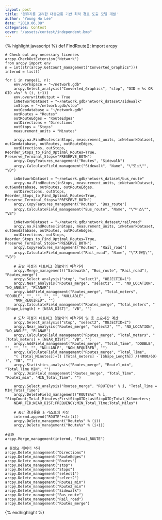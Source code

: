 ```yaml
---
layout: post
title: '경유지를 고려한 대중교통 기반 최적 경로 도출 모델 개발'
author: "Young Ho Lee"
date: "2018.06.08"
categories: Contest
cover: "/assets/contest/independent.bmp"
---
```


{% highlight javascript %}
def FindRoute():
    import arcpy

    # Check out any necessary licenses
    arcpy.CheckOutExtension("Network")
    from arcpy import env
    n = int(str(arcpy.GetCount_management("Converted_Graphics")))
    intermd = list()

    for i in range(1, n):
        env.workspace = "~/network.gdb"
        arcpy.Select_analysis("Converted_Graphics", "stop", "OID = %s OR OID =%s" % (i, i+1))
        env.overwriteOutput = True
        inNetworkDataset = "~/network.gdb/network_dataset/sidewalk"
        inStops = "~/network.gdb/stop"
        outGeodatabase = "~/network.gdb"
        outRoutes = "Routes"
        outRouteEdges = "RouteEdges"
        outDirections = "Directions"
        outStops = "Stops"
        measurement_units = "Minutes"

        arcpy.na.FindRoutes(inStops, measurement_units, inNetworkDataset, outGeodatabase, outRoutes, outRouteEdges,
        outDirections, outStops, Reorder_Stops_to_Find_Optimal_Routes=True, Preserve_Terminal_Stops="PRESERVE_BOTH")
        arcpy.CopyFeatures_management("Routes", "Sidewalk")
        arcpy.CalculateField_management("Sidewalk", "Name", "\"도보\"", "VB")

        inNetworkDataset = "~/network.gdb/network_dataset/bus_route"
        arcpy.na.FindRoutes(inStops, measurement_units, inNetworkDataset, outGeodatabase, outRoutes, outRouteEdges,
        outDirections, outStops, Reorder_Stops_to_Find_Optimal_Routes=True, Preserve_Terminal_Stops="PRESERVE_BOTH")
        arcpy.CopyFeatures_management("Routes", "Bus_route")
        arcpy.CalculateField_management("Bus_route", "Name", "\"버스\"", "VB")

        inNetworkDataset = "~/network.gdb/network_dataset/railroad"
        arcpy.na.FindRoutes(inStops, measurement_units, inNetworkDataset, outGeodatabase, outRoutes, outRouteEdges,
        outDirections, outStops, Reorder_Stops_to_Find_Optimal_Routes=True, Preserve_Terminal_Stops="PRESERVE_BOTH")
        arcpy.CopyFeatures_management("Routes", "Rail_road")
        arcpy.CalculateField_management("Rail_road", "Name", "\"지하철\"", "VB")

        # 출발 지점과 네트워크 경로와의 이격거리
        arcpy.Merge_management(["Sidewalk", "Bus_route", "Rail_road"], "Routes_merge")
        arcpy.Select_analysis("stop", "select1", "OBJECTID=1")
        arcpy.Near_analysis("Routes_merge", "select1", "", "NO_LOCATION", "NO_ANGLE", "PLANAR")
        arcpy.AddField_management("Routes_merge", "Total_meters", "DOUBLE", "", "", "", "", "NULLABLE",
        "NON_REQUIRED", "")
        arcpy.CalculateField_management("Routes_merge", "Total_meters", "[Shape_Length] + [NEAR_DIST]", "VB", "")

        # 도착 지점과 네트워크 경로와의 이격거리 및 총 소요시간 계산
        arcpy.Select_analysis("stop", "select2", "OBJECTID=2")
        arcpy.Near_analysis("Routes_merge", "select2", "", "NO_LOCATION", "NO_ANGLE", "PLANAR")
        arcpy.CalculateField_management("Routes_merge", "Total_meters", "[Total_meters] + [NEAR_DIST]", "VB", "")
        arcpy.AddField_management("Routes_merge", "Total_Time", "DOUBLE", "", "", "", "", "NULLABLE", "NON_REQUIRED", "")
        arcpy.CalculateField_management("Routes_merge", "Total_Time",
        "( [Total_Minutes])+(( [Total_meters] - [Shape_Length]) /(4000/60) )", "VB", "")
        arcpy.Statistics_analysis("Routes_merge", "Route1_min", "Total_Time MIN", "")
        arcpy.JoinField_management("Routes_merge", "Total_Time", "Route1_min", "MIN_Total_Time", "")

        arcpy.Select_analysis("Routes_merge", "ROUTE%s" % i, "Total_Time = MIN_Total_Time")
        arcpy.DeleteField_management("ROUTE%s" % i, "StopCount;Total_Minutes;FirstStopOID;LastStopOID;Total_Kilometers;
        NEAR_FID;NEAR_DIST;FREQUENCY;MIN_Total_Time;Total_Miles")

        # 중간 결과물을 a 리스트에 저장
        intermd.append("ROUTE"+str(i))
        arcpy.Delete_management("Route%s" % (i))
        arcpy.Delete_management("Route%s" % (i+1))

    #결과
    arcpy.Merge_management(intermd, "Final_ROUTE")

    # 불필요 레이어 삭제
    arcpy.Delete_management("Directions")
    arcpy.Delete_management("RouteEdges")
    arcpy.Delete_management("Routes")
    arcpy.Delete_management("stop")
    arcpy.Delete_management("Stops")
    arcpy.Delete_management("select1")
    arcpy.Delete_management("select2")
    arcpy.Delete_management("Route1_min")
    arcpy.Delete_management("Route2_min")
    arcpy.Delete_management("Sidewalk")
    arcpy.Delete_management("Bus_route")
    arcpy.Delete_management("Rail_road")
    arcpy.Delete_management("Routes_merge")
{% endhighlight %}